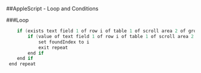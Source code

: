 
##AppleScript - Loop and Conditions

###Loop
```objective-c
 	if (exists text field 1 of row i of table 1 of scroll area 2 of group 1) then
 		if (value of text field 1 of row i of table 1 of scroll area 2 of group 1) is equal to "AirPort" then
 			set foundIndex to i
 			exit repeat
 		end if
 	end if
 end repeat
 ```


